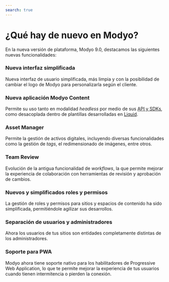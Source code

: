 ```yaml
---
search: true
---
```


# ¿Qué hay de nuevo en Modyo?

En la nueva versión de plataforma, Modyo 9.0, destacamos las siguientes nuevas funcionalidades:

### Nueva interfaz simplificada

Nueva interfaz de usuario simplificada, más limpia y con la posibilidad de cambiar el logo de Modyo para personalizarla según el cliente.

### Nueva aplicación Modyo Content

Permite su uso tanto en modalidad _headless_ por medio de sus [API y SDKs](/guides/content/public-api-reference.html), como desacoplada dentro de plantillas desarrolladas en [Liquid](/guides/channels/liquid-markup.html).

### Asset Manager

Permite la gestión de activos digitales, incluyendo diversas funcionalidades como la gestión de _tags_, el redimensionado de imágenes, entre otros.

### Team Review

Evolución de la antigua funcionalidad de _workflows_, la que permite mejorar la experiencia de colaboración con herramientas de revisión y aprobación de cambios.

### Nuevos y simplificados roles y permisos

La gestión de roles y permisos para sitios y espacios de contenido ha sido simplificada, permitiéndole agilizar sus desarrollos.

### Separación de usuarios y administradores

Ahora los usuarios de tus sitios son entidades completamente distintas de los administradores.

### Soporte para PWA

Modyo ahora tiene soporte nativo para los habilitadores de Progressive Web Application, lo que te permite mejorar la experiencia de tus usuarios cuando tienen intermitencia o pierden la conexión.
